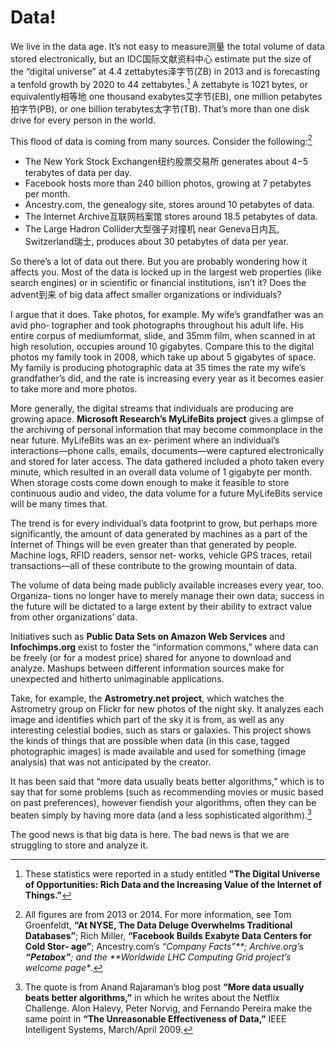 # Data!

We live in the data age. It’s not easy to measure测量 the total volume of data stored electronically, but an IDC国际文献资料中心 estimate put the size of the “digital universe” at 4.4 zettabytes泽字节\(ZB\) in 2013 and is forecasting a tenfold growth by 2020 to 44 zettabytes.[^1] A zettabyte is 1021 bytes, or equivalently相等地 one thousand exabytes艾字节\(EB\), one million petabytes拍字节\(PB\), or one billion terabytes太字节\(TB\). That’s more than one disk drive for every person in the world.

This flood of data is coming from many sources. Consider the following:[^2]

* The New York Stock Exchangen纽约股票交易所 generates about 4−5 terabytes of data per day.
* Facebook hosts more than 240 billion photos, growing at 7 petabytes per month.
* Ancestry.com, the genealogy site, stores around 10 petabytes of data.
* The Internet Archive互联网档案馆 stores around 18.5 petabytes of data.
* The Large Hadron Collider大型强子对撞机 near Geneva日内瓦, Switzerland瑞士, produces about 30 petabytes of data per year.

So there’s a lot of data out there. But you are probably wondering how it affects you. Most of the data is locked up in the largest web properties \(like search engines\) or in scientific or financial institutions, isn’t it? Does the advent到来 of big data affect smaller organizations or individuals?

I argue that it does. Take photos, for example. My wife’s grandfather was an avid pho‐ tographer and took photographs throughout his adult life. His entire corpus of mediumformat, slide, and 35mm film, when scanned in at high resolution, occupies around 10 gigabytes. Compare this to the digital photos my family took in 2008, which take up about 5 gigabytes of space. My family is producing photographic data at 35 times the rate my wife’s grandfather’s did, and the rate is increasing every year as it becomes easier to take more and more photos.

More generally, the digital streams that individuals are producing are growing apace. **Microsoft Research’s MyLifeBits project** gives a glimpse of the archiving of personal information that may become commonplace in the near future. MyLifeBits was an ex‐ periment where an individual’s interactions—phone calls, emails, documents—were captured electronically and stored for later access. The data gathered included a photo taken every minute, which resulted in an overall data volume of 1 gigabyte per month. When storage costs come down enough to make it feasible to store continuous audio and video, the data volume for a future MyLifeBits service will be many times that.

The trend is for every individual’s data footprint to grow, but perhaps more significantly, the amount of data generated by machines as a part of the Internet of Things will be even greater than that generated by people. Machine logs, RFID readers, sensor net‐ works, vehicle GPS traces, retail transactions—all of these contribute to the growing mountain of data.

The volume of data being made publicly available increases every year, too. Organiza‐ tions no longer have to merely manage their own data; success in the future will be dictated to a large extent by their ability to extract value from other organizations’ data.

Initiatives such as **Public Data Sets on Amazon Web Services** and **Infochimps.org** exist to foster the “information commons,” where data can be freely \(or for a modest price\) shared for anyone to download and analyze. Mashups between different information sources make for unexpected and hitherto unimaginable applications.

Take, for example, the **Astrometry.net project**, which watches the Astrometry group on Flickr for new photos of the night sky. It analyzes each image and identifies which part of the sky it is from, as well as any interesting celestial bodies, such as stars or galaxies. This project shows the kinds of things that are possible when data \(in this case, tagged photographic images\) is made available and used for something \(image analysis\) that was not anticipated by the creator.

It has been said that “more data usually beats better algorithms,” which is to say that for some problems \(such as recommending movies or music based on past preferences\), however fiendish your algorithms, often they can be beaten simply by having more data \(and a less sophisticated algorithm\).[^3]

The good news is that big data is here. The bad news is that we are struggling to store and analyze it.

[^1]: These statistics were reported in a study entitled **"The Digital Universe of Opportunities: Rich Data and the Increasing Value of the Internet of Things."**

[^2]: All figures are from 2013 or 2014. For more information, see Tom Groenfeldt, **“At NYSE, The Data Deluge Overwhelms Traditional Databases”**; Rich Miller, **“Facebook Builds Exabyte Data Centers for Cold Stor‐ age”**; Ancestry.com’s _“Company Facts”**; Archive.org’s **“Petabox”**; and the **Worldwide LHC Computing Grid project’s welcome page\*_.

[^3]: The quote is from Anand Rajaraman’s blog post **“More data usually beats better algorithms,”** in which he writes about the Netflix Challenge. Alon Halevy, Peter Norvig, and Fernando Pereira make the same point in **“The Unreasonable Effectiveness of Data,”** IEEE Intelligent Systems, March/April 2009.

